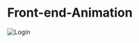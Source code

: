 # Front-end-Animation
![Login](https://github.com/ALABM1/Front-end-Animation/assets/115515932/5bdd8d64-31c9-457e-91fc-e254622e875f)
